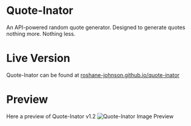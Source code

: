 # Quote-Inator
An API-powered random quote generator. Designed to generate quotes nothing more. Nothing less.

# Live Version
Quote-Inator can be found at [roshane-johnson.github.io/quote-inator](https://roshane-johnson.github.io/quote-inator/)

# Preview

Here a preview of Quote-Inator v1.2
<img src="https://i.ibb.co/Lr26HRn/Screenshot-2021-11-07-at-13-07-55-Dummy-Page.png" alt="Quote-Inator Image Preview" />
